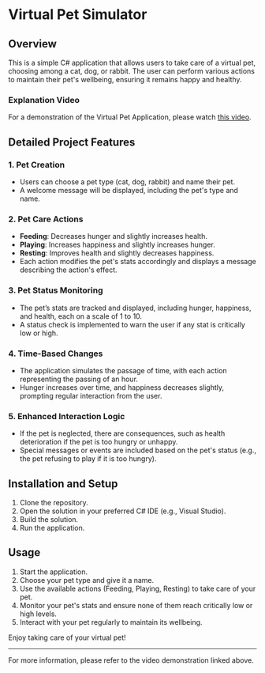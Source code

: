 # Virtual Pet Simulator

## Overview
This is a simple C# application that allows users to take care of a virtual pet, choosing among a cat, dog, or rabbit. The user can perform various actions to maintain their pet's wellbeing, ensuring it remains happy and healthy.

### Explanation Video
For a demonstration of the Virtual Pet Application, please watch [this video](https://youtu.be/0bppzY0XGns?si=PVVX-ZwbSMwwO5n6).

## Detailed Project Features

### 1. Pet Creation
- Users can choose a pet type (cat, dog, rabbit) and name their pet.
- A welcome message will be displayed, including the pet's type and name.

### 2. Pet Care Actions
- **Feeding**: Decreases hunger and slightly increases health.
- **Playing**: Increases happiness and slightly increases hunger.
- **Resting**: Improves health and slightly decreases happiness.
- Each action modifies the pet's stats accordingly and displays a message describing the action's effect.

### 3. Pet Status Monitoring
- The pet’s stats are tracked and displayed, including hunger, happiness, and health, each on a scale of 1 to 10.
- A status check is implemented to warn the user if any stat is critically low or high.

### 4. Time-Based Changes
- The application simulates the passage of time, with each action representing the passing of an hour.
- Hunger increases over time, and happiness decreases slightly, prompting regular interaction from the user.

### 5. Enhanced Interaction Logic
- If the pet is neglected, there are consequences, such as health deterioration if the pet is too hungry or unhappy.
- Special messages or events are included based on the pet's status (e.g., the pet refusing to play if it is too hungry).

## Installation and Setup
1. Clone the repository.
2. Open the solution in your preferred C# IDE (e.g., Visual Studio).
3. Build the solution.
4. Run the application.

## Usage
1. Start the application.
2. Choose your pet type and give it a name.
3. Use the available actions (Feeding, Playing, Resting) to take care of your pet.
4. Monitor your pet's stats and ensure none of them reach critically low or high levels.
5. Interact with your pet regularly to maintain its wellbeing.

Enjoy taking care of your virtual pet!

---

For more information, please refer to the video demonstration linked above.
